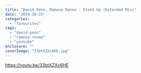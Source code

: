```yaml
---
title: "David Penn, Ramona Renea - Stand Up (Extended Mix)"
date: "2019-10-25"
categories: 
  - "favourites"
tags: 
  - "david-penn"
  - "ramona-renea"
  - "youtube"
enclosure: ""
coverImage: "33btXZXc6HE.jpg"
---
```


https://youtu.be/33btXZXc6HE
